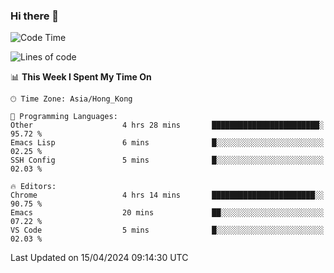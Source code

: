 ### Hi there 👋

<!--
**nicehiro/nicehiro** is a ✨ _special_ ✨ repository because its `README.md` (this file) appears on your GitHub profile.

Here are some ideas to get you started:

- 🔭 I’m currently working on ...
- 🌱 I’m currently learning ...
- 👯 I’m looking to collaborate on ...
- 🤔 I’m looking for help with ...
- 💬 Ask me about ...
- 📫 How to reach me: ...
- 😄 Pronouns: ...
- ⚡ Fun fact: ...
-->

<!--START_SECTION:waka-->
![Code Time](http://img.shields.io/badge/Code%20Time-305%20hrs%2055%20mins-blue)

![Lines of code](https://img.shields.io/badge/From%20Hello%20World%20I%27ve%20Written-2.6%20million%20lines%20of%20code-blue)

📊 **This Week I Spent My Time On** 

```text
🕑︎ Time Zone: Asia/Hong_Kong

💬 Programming Languages: 
Other                    4 hrs 28 mins       ████████████████████████░   95.72 % 
Emacs Lisp               6 mins              █░░░░░░░░░░░░░░░░░░░░░░░░   02.25 % 
SSH Config               5 mins              █░░░░░░░░░░░░░░░░░░░░░░░░   02.03 % 

🔥 Editors: 
Chrome                   4 hrs 14 mins       ███████████████████████░░   90.75 % 
Emacs                    20 mins             ██░░░░░░░░░░░░░░░░░░░░░░░   07.22 % 
VS Code                  5 mins              █░░░░░░░░░░░░░░░░░░░░░░░░   02.03 % 
```


 Last Updated on 15/04/2024 09:14:30 UTC
<!--END_SECTION:waka-->
